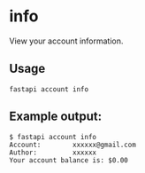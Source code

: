 # info

View your account information.

## Usage

    fastapi account info

## Example output:
    
    $ fastapi account info
    Account:        xxxxxx@gmail.com
    Author:         xxxxxx
    Your account balance is: $0.00
